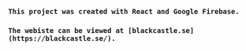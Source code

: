 ### `This project was created with React and Google Firebase.`

### `The webiste can be viewed at [blackcastle.se](https://blackcastle.se/).`
